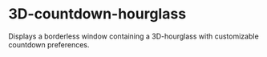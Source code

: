 # 3D-countdown-hourglass
Displays a borderless window containing a 3D-hourglass with customizable countdown preferences.
